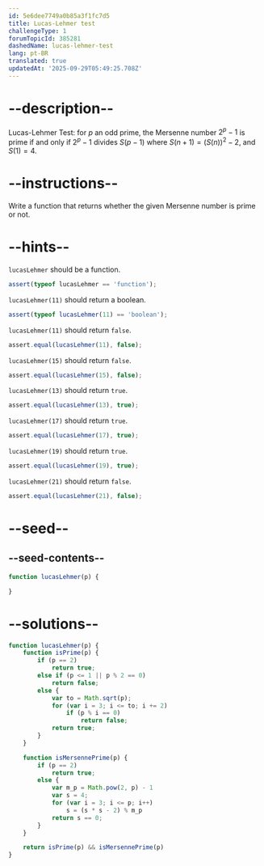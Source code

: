 ```yaml
---
id: 5e6dee7749a0b85a3f1fc7d5
title: Lucas-Lehmer test
challengeType: 1
forumTopicId: 385281
dashedName: lucas-lehmer-test
lang: pt-BR
translated: true
updatedAt: '2025-09-29T05:49:25.708Z'
---
```


# --description--

Lucas-Lehmer Test: for $p$ an odd prime, the Mersenne number $2^p-1$ is prime if and only if $2^p-1$ divides $S(p-1)$ where $S(n+1)=(S(n))^2-2$, and $S(1)=4$.

# --instructions--

Write a function that returns whether the given Mersenne number is prime or not.

# --hints--

`lucasLehmer` should be a function.

```js
assert(typeof lucasLehmer == 'function');
```

`lucasLehmer(11)` should return a boolean.

```js
assert(typeof lucasLehmer(11) == 'boolean');
```

`lucasLehmer(11)` should return `false`.

```js
assert.equal(lucasLehmer(11), false);
```

`lucasLehmer(15)` should return `false`.

```js
assert.equal(lucasLehmer(15), false);
```

`lucasLehmer(13)` should return `true`.

```js
assert.equal(lucasLehmer(13), true);
```

`lucasLehmer(17)` should return `true`.

```js
assert.equal(lucasLehmer(17), true);
```

`lucasLehmer(19)` should return `true`.

```js
assert.equal(lucasLehmer(19), true);
```

`lucasLehmer(21)` should return `false`.

```js
assert.equal(lucasLehmer(21), false);
```

# --seed--

## --seed-contents--

```js
function lucasLehmer(p) {

}
```

# --solutions--

```js
function lucasLehmer(p) {
    function isPrime(p) {
        if (p == 2)
            return true;
        else if (p <= 1 || p % 2 == 0)
            return false;
        else {
            var to = Math.sqrt(p);
            for (var i = 3; i <= to; i += 2)
                if (p % i == 0)
                    return false;
            return true;
        }
    }

    function isMersennePrime(p) {
        if (p == 2)
            return true;
        else {
            var m_p = Math.pow(2, p) - 1
            var s = 4;
            for (var i = 3; i <= p; i++)
                s = (s * s - 2) % m_p
            return s == 0;
        }
    }

    return isPrime(p) && isMersennePrime(p)
}
```
